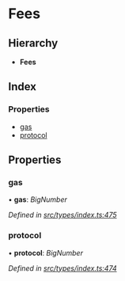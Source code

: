 # Fees

## Hierarchy

* **Fees**

## Index

### Properties

* [gas](fees.md#gas)
* [protocol](fees.md#protocol)

## Properties

### gas

• **gas**: _BigNumber_

_Defined in_ [_src/types/index.ts:475_](https://github.com/PolymathNetwork/polymesh-sdk/blob/5b409784/src/types/index.ts#L475)

### protocol

• **protocol**: _BigNumber_

_Defined in_ [_src/types/index.ts:474_](https://github.com/PolymathNetwork/polymesh-sdk/blob/5b409784/src/types/index.ts#L474)


